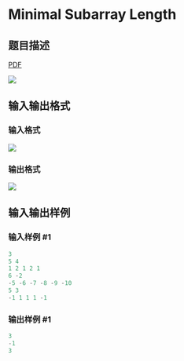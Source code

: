 # Minimal Subarray Length

## 题目描述

[problemUrl]: https://uva.onlinejudge.org/index.php?option=com_onlinejudge&Itemid=8&category=602&page=show_problem&problem=4435

[PDF](https://uva.onlinejudge.org/external/126/p12697.pdf)

![](https://cdn.luogu.com.cn/upload/vjudge_pic/UVA12697/60195ccd06fb0142f1b41bee5365b37ba5828a1d.png)

## 输入输出格式

### 输入格式

![](https://cdn.luogu.com.cn/upload/vjudge_pic/UVA12697/6f567ef03484ee6cb64cfd6e4d3e1b5cc6cea81e.png)

### 输出格式

![](https://cdn.luogu.com.cn/upload/vjudge_pic/UVA12697/00c185d9f91425c9a914af6f9c9a1afc5b613543.png)

## 输入输出样例

### 输入样例 #1

```cpp
3
5 4
1 2 1 2 1
6 -2
-5 -6 -7 -8 -9 -10
5 3
-1 1 1 1 -1
```


### 输出样例 #1

```cpp
3
-1
3
```


